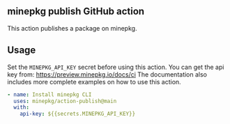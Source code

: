 ## minepkg publish GitHub action

This action publishes a package on minepkg.

## Usage

Set the `MINEPKG_API_KEY` secret before using this action.
You can get the api key from: https://preview.minepkg.io/docs/ci
The documentation also includes more complete examples on how to use this action.

```yaml
- name: Install minepkg CLI
  uses: minepkg/action-publish@main
  with:
    api-key: ${{secrets.MINEPKG_API_KEY}}
```
